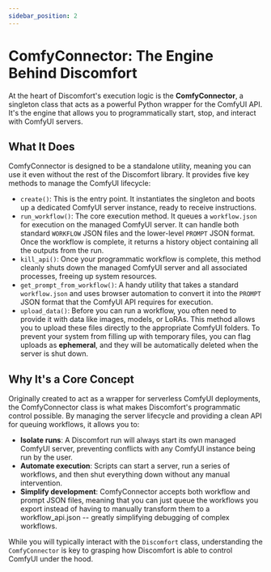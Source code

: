 ```yaml
---
sidebar_position: 2
---
```


# ComfyConnector: The Engine Behind Discomfort

At the heart of Discomfort's execution logic is the **ComfyConnector**, a singleton class that acts as a powerful Python wrapper for the ComfyUI API. It's the engine that allows you to programmatically start, stop, and interact with ComfyUI servers. 

## What It Does

ComfyConnector is designed to be a standalone utility, meaning you can use it even without the rest of the Discomfort library. It provides five key methods to manage the ComfyUI lifecycle:

-   `create()`: This is the entry point. It instantiates the singleton and boots up a dedicated ComfyUI server instance, ready to receive instructions.
-   `run_workflow()`: The core execution method. It queues a `workflow.json` for execution on the managed ComfyUI server. It can handle both standard `WORKFLOW` JSON files and the lower-level `PROMPT` JSON format. Once the workflow is complete, it returns a history object containing all the outputs from the run.
-   `kill_api()`: Once your programmatic workflow is complete, this method cleanly shuts down the managed ComfyUI server and all associated processes, freeing up system resources.
-   `get_prompt_from_workflow()`: A handy utility that takes a standard `workflow.json` and uses browser automation to convert it into the `PROMPT` JSON format that the ComfyUI API requires for execution.
-   `upload_data()`: Before you can run a workflow, you often need to provide it with data like images, models, or LoRAs. This method allows you to upload these files directly to the appropriate ComfyUI folders. To prevent your system from filling up with temporary files, you can flag uploads as **ephemeral**, and they will be automatically deleted when the server is shut down.

## Why It's a Core Concept

Originally created to act as a wrapper for serverless ComfyUI deployments, the ComfyConnector class is what makes Discomfort's programmatic control possible. By managing the server lifecycle and providing a clean API for queuing workflows, it allows you to:

-   **Isolate runs**: A Discomfort run will always start its own managed ComfyUI server, preventing conflicts with any ComfyUI instance being run by the user.
-   **Automate execution**: Scripts can start a server, run a series of workflows, and then shut everything down without any manual intervention.
-   **Simplify development**: ComfyConnector accepts both workflow and prompt JSON files, meaning that you can just queue the workflows you export instead of having to manually transform them to a workflow_api.json -- greatly simplifying debugging of complex workflows. 

While you will typically interact with the `Discomfort` class, understanding the `ComfyConnector` is key to grasping how Discomfort is able to control ComfyUI under the hood.

